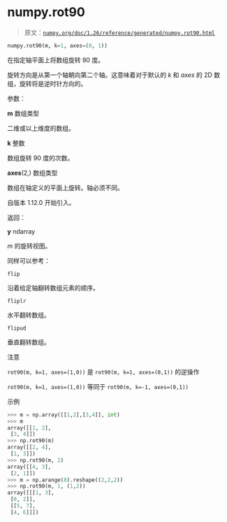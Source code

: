 # numpy.rot90

> 原文：[`numpy.org/doc/1.26/reference/generated/numpy.rot90.html`](https://numpy.org/doc/1.26/reference/generated/numpy.rot90.html)

```py
numpy.rot90(m, k=1, axes=(0, 1))
```

在指定轴平面上将数组旋转 90 度。

旋转方向是从第一个轴朝向第二个轴。这意味着对于默认的 *k* 和 *axes* 的 2D 数组，旋转将是逆时针方向的。

参数：

**m** 数组类型

二维或以上维度的数组。

**k** 整数

数组旋转 90 度的次数。

**axes**(2,) 数组类型

数组在轴定义的平面上旋转。轴必须不同。

自版本 1.12.0 开始引入。

返回：

**y** ndarray

*m* 的旋转视图。

同样可以参考：

`flip`

沿着给定轴翻转数组元素的顺序。

`fliplr`

水平翻转数组。

`flipud`

垂直翻转数组。

注意

`rot90(m, k=1, axes=(1,0))` 是 `rot90(m, k=1, axes=(0,1))` 的逆操作

`rot90(m, k=1, axes=(1,0))` 等同于 `rot90(m, k=-1, axes=(0,1))`

示例

```py
>>> m = np.array([[1,2],[3,4]], int)
>>> m
array([[1, 2],
 [3, 4]])
>>> np.rot90(m)
array([[2, 4],
 [1, 3]])
>>> np.rot90(m, 2)
array([[4, 3],
 [2, 1]])
>>> m = np.arange(8).reshape((2,2,2))
>>> np.rot90(m, 1, (1,2))
array([[[1, 3],
 [0, 2]],
 [[5, 7],
 [4, 6]]]) 
```
